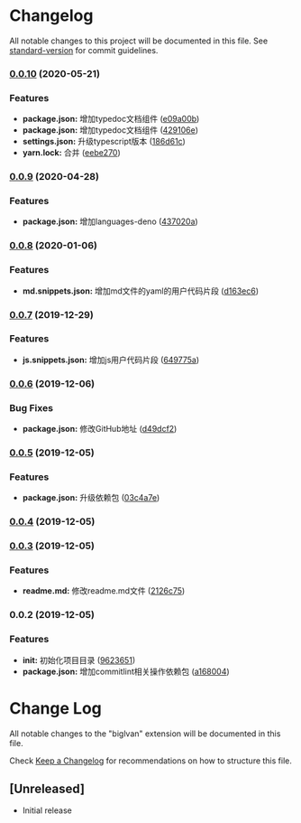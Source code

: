 # Changelog

All notable changes to this project will be documented in this file. See [standard-version](https://github.com/conventional-changelog/standard-version) for commit guidelines.

### [0.0.10](https://github.com/zhanghecool/biglvan/compare/v0.0.9...v0.0.10) (2020-05-21)


### Features

* **package.json:** 增加typedoc文档组件 ([e09a00b](https://github.com/zhanghecool/biglvan/commit/e09a00bd8ab5ab8ec76b6cf404521f3241b49c4c))
* **package.json:** 增加typedoc文档组件 ([429106e](https://github.com/zhanghecool/biglvan/commit/429106e02b7167b5b2eb6c72e6cad95f566c3b81))
* **settings.json:** 升级typescript版本 ([186d61c](https://github.com/zhanghecool/biglvan/commit/186d61cac782733a52e0cc56c89d469255707502))
* **yarn.lock:** 合并 ([eebe270](https://github.com/zhanghecool/biglvan/commit/eebe27088215556b0ad5345eae195c9816d1d0fb))

### [0.0.9](https://github.com/hertzZhang/biglvan/compare/v0.0.8...v0.0.9) (2020-04-28)


### Features

* **package.json:** 增加languages-deno ([437020a](https://github.com/hertzZhang/biglvan/commit/437020a7cf74600cf28fc1a21aa794b2a56280f0))

### [0.0.8](https://github.com/hertzZhang/biglvan/compare/v0.0.7...v0.0.8) (2020-01-06)


### Features

* **md.snippets.json:** 增加md文件的yaml的用户代码片段 ([d163ec6](https://github.com/hertzZhang/biglvan/commit/d163ec654596500f41e6965da46bc062fcc88006))

### [0.0.7](https://github.com/hertzZhang/biglvan/compare/v0.0.6...v0.0.7) (2019-12-29)


### Features

* **js.snippets.json:** 增加js用户代码片段 ([649775a](https://github.com/hertzZhang/biglvan/commit/649775a5e3a7507ddf6f8598cf4e5e9e470e4681))

### [0.0.6](https://github.com/hertzZhang/biglvan/compare/v0.0.5...v0.0.6) (2019-12-06)


### Bug Fixes

* **package.json:** 修改GitHub地址 ([d49dcf2](https://github.com/hertzZhang/biglvan/commit/d49dcf28562f8621083a33dce80e6740dde242df))

### [0.0.5](https://github.com/hertzZhang/BigIvan/compare/v0.0.4...v0.0.5) (2019-12-05)


### Features

* **package.json:** 升级依赖包 ([03c4a7e](https://github.com/hertzZhang/BigIvan/commit/03c4a7ee6b895cca7ecb8e5cc85dbdb4840cc8cb))

### [0.0.4](https://github.com/hertzZhang/BigIvan/compare/v0.0.3...v0.0.4) (2019-12-05)

### [0.0.3](https://github.com/hertzZhang/BigIvan/compare/v0.0.2...v0.0.3) (2019-12-05)


### Features

* **readme.md:** 修改readme.md文件 ([2126c75](https://github.com/hertzZhang/BigIvan/commit/2126c75519b483d4b195d34eac43aac87223831a))

### 0.0.2 (2019-12-05)


### Features

* **init:** 初始化项目目录 ([9623651](https://github.com/hertzZhang/BigIvan/commit/9623651eb53ad440fb22b12e8c81db1344351565))
* **package.json:** 增加commitlint相关操作依赖包 ([a168004](https://github.com/hertzZhang/BigIvan/commit/a16800482a81caa851c9f0013712bcc252ec7122))

# Change Log

All notable changes to the "biglvan" extension will be documented in this file.

Check [Keep a Changelog](http://keepachangelog.com/) for recommendations on how to structure this file.

## [Unreleased]

- Initial release